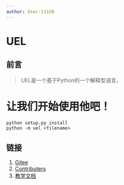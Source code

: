 ```yaml
---
author: User-11150
---
```

# UEL
## 前言
> UEL是一个基于Python的一个解释型语言。
# 让我们开始使用他吧！
```
python setup.py install
python -m uel <filename>
```
## 链接
1. [Gitee](http://gitee.com/user-11150/server)
2. [Contributers](./docs/Contibuters.md)
3. [教学文档](docs/tutorial.md)
